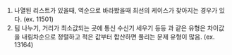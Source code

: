 1. 나열된 리스트가 있을때, 역순으로 바라봤을때 최선의 케이스가 찾아지는 경우가 있다. (ex. 11501)
2. 팀 나누기, 거리가 최소값되는 곳에 통신 수신기 세우기 등등 과 같은 유형은 차이값을 내림차순으로 정렬하고
적은 값부터 합산하면 풀리는 문제 유형이 많음. (ex. 13164)

